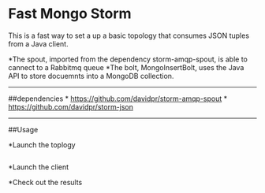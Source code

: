 # Fast Mongo Storm

This is a fast way to set a up a basic topology that consumes JSON tuples from a Java client.


*The spout, imported from the dependency storm-amqp-spout, is able to cannect to a Rabbitmq queue
*The bolt, MongoInsertBolt, uses the Java API to store docuemnts into a MongoDB collection.

---
##dependencies
    * https://github.com/davidpr/storm-amqp-spout
    * https://github.com/davidpr/storm-json

---
##Usage

*Launch the toplogy
```java

```

*Launch the client


*Check out the results





